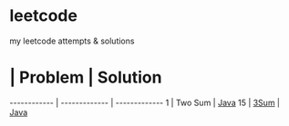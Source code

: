 # leetcode
my leetcode attempts & solutions

# | Problem | Solution
------------ | ------------- | -------------
1 | Two Sum | [Java]()
15 | [3Sum](https://leetcode.com/problems/3sum/) | [Java](soln/3sum)
